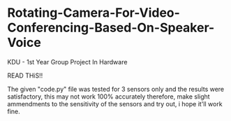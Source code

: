 # Rotating-Camera-For-Video-Conferencing-Based-On-Speaker-Voice
KDU - 1st Year Group Project In Hardware

READ THiS!!

The given "code.py" file was tested for 3 sensors only and the results were satisfactory, this may not work 100% accurately therefore, make slight ammendments to the sensitivity of the sensors and try out, i hope it'll work fine.
